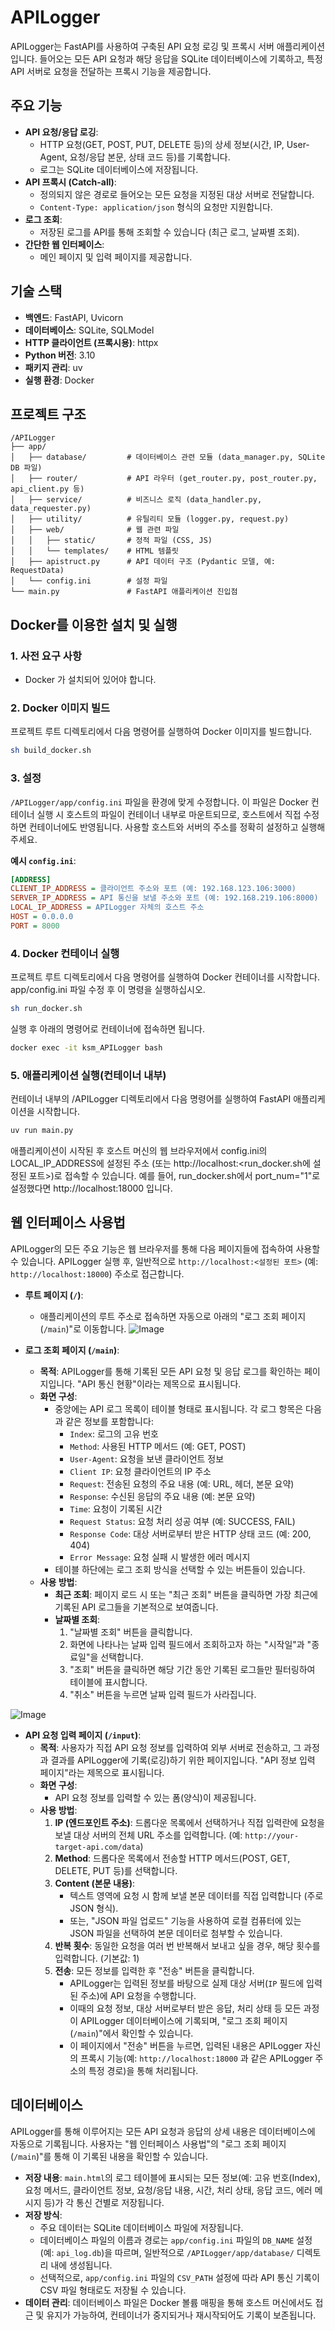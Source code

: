 # APILogger

APILogger는 FastAPI를 사용하여 구축된 API 요청 로깅 및 프록시 서버 애플리케이션입니다. 들어오는 모든 API 요청과 해당 응답을 SQLite 데이터베이스에 기록하고, 특정 API 서버로 요청을 전달하는 프록시 기능을 제공합니다.

## 주요 기능

*   **API 요청/응답 로깅**:
    *   HTTP 요청(GET, POST, PUT, DELETE 등)의 상세 정보(시간, IP, User-Agent, 요청/응답 본문, 상태 코드 등)를 기록합니다.
    *   로그는 SQLite 데이터베이스에 저장됩니다.
*   **API 프록시 (Catch-all)**:
    *   정의되지 않은 경로로 들어오는 모든 요청을 지정된 대상 서버로 전달합니다.
    *   `Content-Type: application/json` 형식의 요청만 지원합니다.
*   **로그 조회**:
    *   저장된 로그를 API를 통해 조회할 수 있습니다 (최근 로그, 날짜별 조회).
*   **간단한 웹 인터페이스**:
    *   메인 페이지 및 입력 페이지를 제공합니다.

## 기술 스택

* **백엔드**: FastAPI, Uvicorn
* **데이터베이스**: SQLite, SQLModel
* **HTTP 클라이언트 (프록시용)**: httpx
* **Python 버전**: 3.10
* **패키지 관리**: uv
* **실행 환경**: Docker

## 프로젝트 구조

```
/APILogger
├── app/
│   ├── database/         # 데이터베이스 관련 모듈 (data_manager.py, SQLite DB 파일)
│   ├── router/           # API 라우터 (get_router.py, post_router.py, api_client.py 등)
│   ├── service/          # 비즈니스 로직 (data_handler.py, data_requester.py)
│   ├── utility/          # 유틸리티 모듈 (logger.py, request.py)
│   ├── web/              # 웹 관련 파일
│   │   ├── static/       # 정적 파일 (CSS, JS)
│   │   └── templates/    # HTML 템플릿
│   ├── apistruct.py      # API 데이터 구조 (Pydantic 모델, 예: RequestData)
│   └── config.ini        # 설정 파일
└── main.py               # FastAPI 애플리케이션 진입점
```

## Docker를 이용한 설치 및 실행

### 1. 사전 요구 사항

* Docker 가 설치되어 있어야 합니다.

### 2. Docker 이미지 빌드

프로젝트 루트 디렉토리에서 다음 명령어를 실행하여 Docker 이미지를 빌드합니다.
```bash
sh build_docker.sh
```

### 3. 설정

`/APILogger/app/config.ini` 파일을 환경에 맞게 수정합니다. 이 파일은 Docker 컨테이너 실행 시 호스트의 파일이 컨테이너 내부로 마운트되므로, 호스트에서 직접 수정하면 컨테이너에도 반영됩니다. 사용할 호스트와 서버의 주소를 정확히 설정하고 실행해 주세요.

**예시 `config.ini`**:

```ini
[ADDRESS]
CLIENT_IP_ADDRESS = 클라이언트 주소와 포트 (예: 192.168.123.106:3000)
SERVER_IP_ADDRESS = API 통신을 보낼 주소와 포트 (예: 192.168.219.106:8000)
LOCAL_IP_ADDRESS = APILogger 자체의 호스트 주소 
HOST = 0.0.0.0 
PORT = 8000 
```


### 4. Docker 컨테이너 실행

프로젝트 루트 디렉토리에서 다음 명령어를 실행하여 Docker 컨테이너를 시작합니다. app/config.ini 파일 수정 후 이 명령을 실행하십시오.

```bash
sh run_docker.sh
```

실행 후 아래의 명령어로 컨테이너에 접속하면 됩니다.

```bash
docker exec -it ksm_APILogger bash
```

### 5. 애플리케이션 실행(컨테이너 내부)
컨테이너 내부의 /APILogger 디렉토리에서 다음 명령어를 실행하여 FastAPI 애플리케이션을 시작합니다.

```bash
uv run main.py
```

애플리케이션이 시작된 후 호스트 머신의 웹 브라우저에서 config.ini의 LOCAL_IP_ADDRESS에 설정된 주소 (또는 http://localhost:<run_docker.sh에 설정된 포트>)로 접속할 수 있습니다. 예를 들어, run_docker.sh에서 port_num="1"로 설정했다면 http://localhost:18000 입니다.

## 웹 인터페이스 사용법

APILogger의 모든 주요 기능은 웹 브라우저를 통해 다음 페이지들에 접속하여 사용할 수 있습니다. APILogger 실행 후, 일반적으로 `http://localhost:<설정된 포트>` (예: `http://localhost:18000`) 주소로 접근합니다.

* **루트 페이지 (`/`)**:
    * 애플리케이션의 루트 주소로 접속하면 자동으로 아래의 "로그 조회 페이지 (`/main`)"로 이동합니다.
![Image](https://github.com/user-attachments/assets/c92f93bc-ecb0-4789-b121-6431bac08ede)

* **로그 조회 페이지 (`/main`)**:
    * **목적**: APILogger를 통해 기록된 모든 API 요청 및 응답 로그를 확인하는 페이지입니다. "API 통신 현황"이라는 제목으로 표시됩니다.
    * **화면 구성**:
        * 중앙에는 API 로그 목록이 테이블 형태로 표시됩니다. 각 로그 항목은 다음과 같은 정보를 포함합니다:
            * `Index`: 로그의 고유 번호
            * `Method`: 사용된 HTTP 메서드 (예: GET, POST)
            * `User-Agent`: 요청을 보낸 클라이언트 정보
            * `Client IP`: 요청 클라이언트의 IP 주소
            * `Request`: 전송된 요청의 주요 내용 (예: URL, 헤더, 본문 요약)
            * `Response`: 수신된 응답의 주요 내용 (예: 본문 요약)
            * `Time`: 요청이 기록된 시간
            * `Request Status`: 요청 처리 성공 여부 (예: SUCCESS, FAIL)
            * `Response Code`: 대상 서버로부터 받은 HTTP 상태 코드 (예: 200, 404)
            * `Error Message`: 요청 실패 시 발생한 에러 메시지
        * 테이블 하단에는 로그 조회 방식을 선택할 수 있는 버튼들이 있습니다.
    * **사용 방법**:
        * **최근 조회**: 페이지 로드 시 또는 "최근 조회" 버튼을 클릭하면 가장 최근에 기록된 API 로그들을 기본적으로 보여줍니다.
        * **날짜별 조회**:
            1.  "날짜별 조회" 버튼을 클릭합니다.
            2.  화면에 나타나는 날짜 입력 필드에서 조회하고자 하는 "시작일"과 "종료일"을 선택합니다.
            3.  "조회" 버튼을 클릭하면 해당 기간 동안 기록된 로그들만 필터링하여 테이블에 표시합니다.
            4.  "취소" 버튼을 누르면 날짜 입력 필드가 사라집니다.

![Image](https://github.com/user-attachments/assets/e554e950-7f51-4bbf-ac3c-f825bb9c7b61)
* **API 요청 입력 페이지 (`/input`)**:
    * **목적**: 사용자가 직접 API 요청 정보를 입력하여 외부 서버로 전송하고, 그 과정과 결과를 APILogger에 기록(로깅)하기 위한 페이지입니다. "API 정보 입력 페이지"라는 제목으로 표시됩니다.
    * **화면 구성**:
        * API 요청 정보를 입력할 수 있는 폼(양식)이 제공됩니다.
    * **사용 방법**:
        1.  **IP (엔드포인트 주소)**: 드롭다운 목록에서 선택하거나 직접 입력란에 요청을 보낼 대상 서버의 전체 URL 주소를 입력합니다. (예: `http://your-target-api.com/data`)
        2.  **Method**: 드롭다운 목록에서 전송할 HTTP 메서드(POST, GET, DELETE, PUT 등)를 선택합니다.
        3.  **Content (본문 내용)**:
            * 텍스트 영역에 요청 시 함께 보낼 본문 데이터를 직접 입력합니다 (주로 JSON 형식).
            * 또는, "JSON 파일 업로드" 기능을 사용하여 로컬 컴퓨터에 있는 JSON 파일을 선택하여 본문 데이터로 첨부할 수 있습니다.
        4.  **반복 횟수**: 동일한 요청을 여러 번 반복해서 보내고 싶을 경우, 해당 횟수를 입력합니다. (기본값: 1)
        5.  **전송**: 모든 정보를 입력한 후 "전송" 버튼을 클릭합니다.
            * APILogger는 입력된 정보를 바탕으로 실제 대상 서버(`IP` 필드에 입력된 주소)에 API 요청을 수행합니다.
            * 이때의 요청 정보, 대상 서버로부터 받은 응답, 처리 상태 등 모든 과정이 APILogger 데이터베이스에 기록되며, "로그 조회 페이지 (`/main`)"에서 확인할 수 있습니다.
            * 이 페이지에서 "전송" 버튼을 누르면, 입력된 내용은 APILogger 자신의 프록시 기능(예: `http://localhost:18000` 과 같은 APILogger 주소의 특정 경로)을 통해 처리됩니다.

## 데이터베이스

APILogger를 통해 이루어지는 모든 API 요청과 응답의 상세 내용은 데이터베이스에 자동으로 기록됩니다. 사용자는 "웹 인터페이스 사용법"의 "로그 조회 페이지 (`/main`)"를 통해 이 기록된 내용을 확인할 수 있습니다.

* **저장 내용**: `main.html`의 로그 테이블에 표시되는 모든 정보(예: 고유 번호(Index), 요청 메서드, 클라이언트 정보, 요청/응답 내용, 시간, 처리 상태, 응답 코드, 에러 메시지 등)가 각 통신 건별로 저장됩니다.
* **저장 방식**:
    * 주요 데이터는 SQLite 데이터베이스 파일에 저장됩니다.
    * 데이터베이스 파일의 이름과 경로는 `app/config.ini` 파일의 `DB_NAME` 설정 (예: `api_log.db`)을 따르며, 일반적으로 `/APILogger/app/database/` 디렉토리 내에 생성됩니다.
    * 선택적으로, `app/config.ini` 파일의 `CSV_PATH` 설정에 따라 API 통신 기록이 CSV 파일 형태로도 저장될 수 있습니다.
* **데이터 관리**: 데이터베이스 파일은 Docker 볼륨 매핑을 통해 호스트 머신에서도 접근 및 유지가 가능하여, 컨테이너가 중지되거나 재시작되어도 기록이 보존됩니다.
